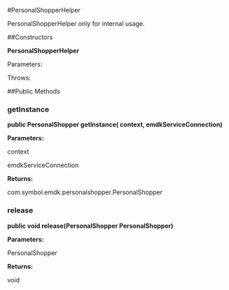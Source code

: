 #PersonalShopperHelper

PersonalShopperHelper only for internal usage.



##Constructors

**PersonalShopperHelper**



Parameters:

Throws:

##Public Methods

### getInstance

**public PersonalShopper getInstance( context,  emdkServiceConnection)**



**Parameters:**

context

emdkServiceConnection

**Returns:**

com.symbol.emdk.personalshopper.PersonalShopper

### release

**public void release(PersonalShopper PersonalShopper)**



**Parameters:**

PersonalShopper

**Returns:**

void

